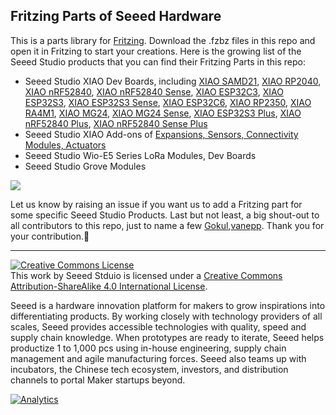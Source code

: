 Fritzing Parts of Seeed Hardware
--------------------------------

This is a parts library for [Fritzing](http://fritzing.org/). Download the .fzbz files in this repo and open it in Fritzing to start your creations. 
Here is the growing list of the Seeed Studio products that you can find their Fritzing Parts in this repo:
- Seeed Studio XIAO Dev Boards, including [XIAO SAMD21](https://www.seeedstudio.com/Seeeduino-XIAO-Arduino-Microcontroller-SAMD21-Cortex-M0+-p-4426.html), [XIAO RP2040](https://www.seeedstudio.com/XIAO-RP2040-v1-0-p-5026.html), [XIAO nRF52840](https://www.seeedstudio.com/Seeed-XIAO-BLE-nRF52840-p-5201.html), [XIAO nRF52840 Sense](https://www.seeedstudio.com/Seeed-XIAO-BLE-Sense-nRF52840-p-5253.html), [XIAO ESP32C3](https://www.seeedstudio.com/Seeed-XIAO-ESP32C3-p-5431.html), [XIAO ESP32S3](https://www.seeedstudio.com/XIAO-ESP32S3-p-5627.html), [XIAO ESP32S3 Sense](https://www.seeedstudio.com/XIAO-ESP32S3-Sense-p-5639.html), [XIAO ESP32C6](https://www.seeedstudio.com/Seeed-Studio-XIAO-ESP32C6-p-5884.html), [XIAO RP2350](https://www.seeedstudio.com/Seeed-XIAO-RP2350-p-5944.html), [XIAO RA4M1](https://www.seeedstudio.com/Seeed-XIAO-RA4M1-p-5943.html), [XIAO MG24](https://www.seeedstudio.com/Seeed-Studio-XIAO-MG24-p-6247.html), [XIAO MG24 Sense](https://www.seeedstudio.com/Seeed-XIAO-MG24-Sense-p-6248.html), [XIAO ESP32S3 Plus](https://www.seeedstudio.com/Seeed-Studio-XIAO-ESP32S3-Plus-p-6361.html), [XIAO nRF52840 Plus](https://www.seeedstudio.com/Seeed-Studio-XIAO-nRF52840-Plus-p-6359.html), [XIAO nRF52840 Sense Plus](https://www.seeedstudio.com/Seeed-Studio-XIAO-nRF52840-Sense-Plus-p-6360.html)
- Seeed Studio XIAO Add-ons of [Expansions, Sensors, Connectivity Modules, Actuators](https://www.seeedstudio.com/xiao-series-page)
- Seeed Studio Wio-E5 Series LoRa Modules, Dev Boards
- Seeed Studio Grove Modules

![](preview.png)

Let us know by raising an issue if you want us to add a Fritzing part for some specific Seeed Studio Products. 
Last but not least, a big shout-out to all contributors to this repo, just to name a few [Gokul](https://github.com/gokuxmaker),[vanepp](https://github.com/vanepp). Thank you for your contribution.💚

----

<a rel="license" href="http://creativecommons.org/licenses/by-sa/4.0/"><img alt="Creative Commons License" style="border-width:0" src="https://i.creativecommons.org/l/by-sa/4.0/88x31.png" /></a><br />This work by <span xmlns:cc="http://creativecommons.org/ns#" property="cc:attributionName">Seeed Stduio</span> is licensed under a <a rel="license" href="http://creativecommons.org/licenses/by-sa/4.0/">Creative Commons Attribution-ShareAlike 4.0 International License</a>.

Seeed is a hardware innovation platform for makers to grow inspirations into differentiating products. By working closely with technology providers of all scales, Seeed provides accessible technologies with quality, speed and supply chain knowledge. When prototypes are ready to iterate, Seeed helps productize 1 to 1,000 pcs using in-house engineering, supply chain management and agile manufacturing forces. Seeed also teams up with incubators, the Chinese tech ecosystem, investors, and distribution channels to portal Maker startups beyond.


[![Analytics](https://ga-beacon.appspot.com/UA-46589105-3/fritzing_parts)](https://github.com/igrigorik/ga-beacon)
